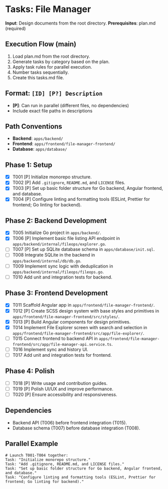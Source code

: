 # Tasks: File Manager

**Input**: Design documents from the root directory.
**Prerequisites**: plan.md (required)

## Execution Flow (main)
1. Load plan.md from the root directory.
2. Generate tasks by category based on the plan.
3. Apply task rules for parallel execution.
4. Number tasks sequentially.
5. Create this tasks.md file.

## Format: `[ID] [P?] Description`
- **[P]**: Can run in parallel (different files, no dependencies)
- Include exact file paths in descriptions

## Path Conventions
- **Backend**: `apps/backend/`
- **Frontend**: `apps/frontend/file-manager-frontend/`
- **Database**: `apps/database/`

## Phase 1: Setup
- [x] T001 [P] Initialize monorepo structure.
- [x] T002 [P] Add `.gitignore`, `README.md`, and `LICENSE` files.
- [x] T003 [P] Set up basic folder structure for Go backend, Angular frontend, and database.
- [x] T004 [P] Configure linting and formatting tools (ESLint, Prettier for frontend; Go linting for backend).

## Phase 2: Backend Development
- [x] T005 Initialize Go project in `apps/backend/`.
- [x] T006 [P] Implement basic file listing API endpoint in `apps/backend/internal/fileops/explorer.go`.
- [ ] T007 [P] Set up SQLite database schema in `apps/database/init.sql`.
- [ ] T008 Integrate SQLite in the backend in `apps/backend/internal/db/db.go`.
- [ ] T009 Implement sync logic with deduplication in `apps/backend/internal/fileops/fileops.go`.
- [ ] T010 Add unit and integration tests for backend.

## Phase 3: Frontend Development
- [x] T011 Scaffold Angular app in `apps/frontend/file-manager-frontend/`.
- [x] T012 [P] Create SCSS design system with base styles and primitives in `apps/frontend/file-manager-frontend/src/styles/`.
- [x] T013 [P] Build Angular components for design primitives.
- [x] T014 Implement File Explorer screen with search and selection in `apps/frontend/file-manager-frontend/src/app/file-explorer/`.
- [ ] T015 Connect frontend to backend API in `apps/frontend/file-manager-frontend/src/app/file-manager-api.service.ts`.
- [ ] T016 Implement sync and history UI.
- [ ] T017 Add unit and integration tests for frontend.

## Phase 4: Polish
- [ ] T018 [P] Write usage and contribution guides.
- [ ] T019 [P] Polish UI/UX and improve performance.
- [ ] T020 [P] Ensure accessibility and responsiveness.

## Dependencies
- Backend API (T006) before frontend integration (T015).
- Database schema (T007) before database integration (T008).

## Parallel Example
```
# Launch T001-T004 together:
Task: "Initialize monorepo structure."
Task: "Add .gitignore, README.md, and LICENSE files."
Task: "Set up basic folder structure for Go backend, Angular frontend, and database."
Task: "Configure linting and formatting tools (ESLint, Prettier for frontend; Go linting for backend)."
```